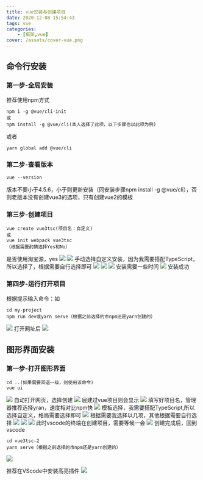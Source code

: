 ```yaml
---
title: vue安装与创建项目
date: 2020-12-08 15:54:43
tags: vue
categories: 
    - [框架,vue]
cover: /assets/cover-vue.png
---
```


## 命令行安装
### 第一步-全局安装
推荐使用npm方式
```
npm i -g @vue/cli-init
或 
npm install -g @vue/cli(本人选择了此项，以下步骤也以此项为例)
```
或者
```
yarn global add @vue/cli
```

### 第二步-查看版本
```
vue --version
```
版本不要小于4.5.6，小于则更新安装（同安装步骤npm install -g @vue/cli），否则老版本没有创建vue3的选项，只有创建vue2的模板

### 第三步-创建项目
```
vue create vue3tsc(项目名：自定义)
或
vue init webpack vue3tsc
（根据需要酌情选择Yes和No）
```
是否使用淘宝源，yes
![](1.png)
![](2.png)
手动选择自定义安装，因为我需要搭配TypeScript，所以选择了，根据需要自行选择即可
![](3.png)
![](4.png)
![](5.png)
安装需要一些时间
![](6.png)
安装成功

### 第四步-运行打开项目
根据提示输入命令：如
```
cd my-project
npm run dev或yarn serve（根据之前选择的市npm还是yarn创建的）
```
![](7.png)
打开网址后
![](8.png)

## 图形界面安装
### 第一步-打开图形界面
```
cd ..(如果需要回退一级，则使用该命令)
vue ui
```
![](9.png)
自动打开网页，选择创建
![](10.png)
层建过vue项目则会显示
![](11.png)
填写好项目名，管理器推荐选择yran，速度相对比npm快
![](12.png)
模板选择，我需要搭配TypeScript,所以选择自定义，格局需要选择即可
![](13.png)
根据需要我选择以几项，其他根据需要自行选择
![](14.png)
![](15.png)
![](16.png)
此时vscode的终端在创建项目，需要等候一会
![](17.png)
创建完成后，回到vscode
```
cd vue3tsc-2
yarn serve（根据之前选择的市npm还是yarn创建的）
```
![](18.png)

推荐在VScode中安装高亮插件
![](19.png)
